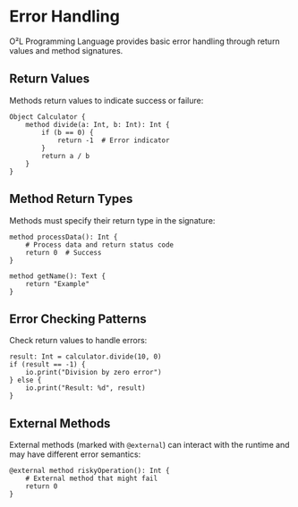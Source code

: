# Error Handling

O²L Programming Language provides basic error handling through return values and method signatures.

## Return Values

Methods return values to indicate success or failure:

```obq
Object Calculator {
    method divide(a: Int, b: Int): Int {
        if (b == 0) {
            return -1  # Error indicator
        }
        return a / b
    }
}
```

## Method Return Types

Methods must specify their return type in the signature:

```obq
method processData(): Int {
    # Process data and return status code
    return 0  # Success
}

method getName(): Text {
    return "Example"
}
```

## Error Checking Patterns

Check return values to handle errors:

```obq
result: Int = calculator.divide(10, 0)
if (result == -1) {
    io.print("Division by zero error")
} else {
    io.print("Result: %d", result)
}
```

## External Methods

External methods (marked with `@external`) can interact with the runtime and may have different error semantics:

```obq
@external method riskyOperation(): Int {
    # External method that might fail
    return 0
}
```